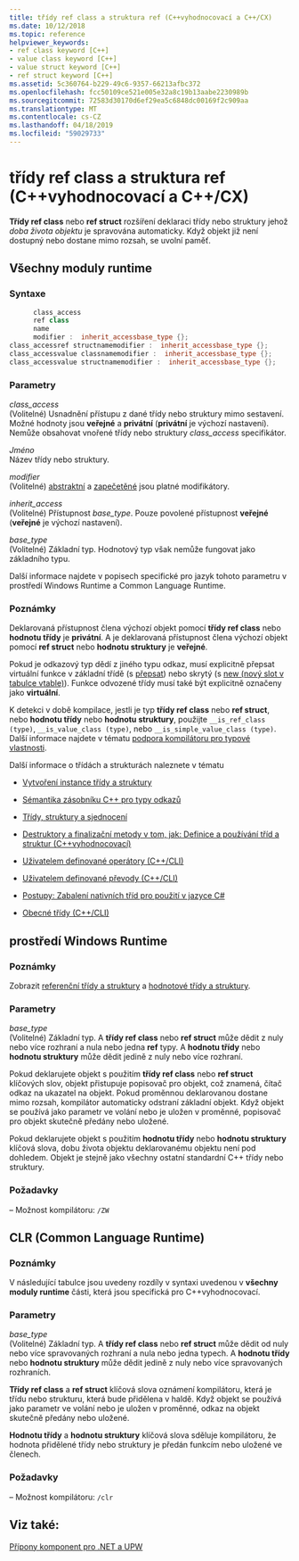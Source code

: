 ```yaml
---
title: třídy ref class a struktura ref (C++vyhodnocovací a C++/CX)
ms.date: 10/12/2018
ms.topic: reference
helpviewer_keywords:
- ref class keyword [C++]
- value class keyword [C++]
- value struct keyword [C++]
- ref struct keyword [C++]
ms.assetid: 5c360764-b229-49c6-9357-66213afbc372
ms.openlocfilehash: fcc50109ce521e005e32a8c19b13aabe2230989b
ms.sourcegitcommit: 72583d30170d6ef29ea5c6848dc00169f2c909aa
ms.translationtype: MT
ms.contentlocale: cs-CZ
ms.lasthandoff: 04/18/2019
ms.locfileid: "59029733"
---
```

# <a name="ref-class-and-ref-struct--ccli-and-ccx"></a>třídy ref class a struktura ref (C++vyhodnocovací a C++/CX)

**Třídy ref class** nebo **ref struct** rozšíření deklaraci třídy nebo struktury jehož *doba života objektu* je spravována automaticky. Když objekt již není dostupný nebo dostane mimo rozsah, se uvolní paměť.

## <a name="all-runtimes"></a>Všechny moduly runtime

### <a name="syntax"></a>Syntaxe

```cpp
      class_access
      ref class
      name
      modifier :  inherit_accessbase_type {};
class_accessref structnamemodifier :  inherit_accessbase_type {};
class_accessvalue classnamemodifier :  inherit_accessbase_type {};
class_accessvalue structnamemodifier :  inherit_accessbase_type {};
```

### <a name="parameters"></a>Parametry

*class_access*<br/>
(Volitelné) Usnadnění přístupu z dané třídy nebo struktury mimo sestavení. Možné hodnoty jsou **veřejné** a **privátní** (**privátní** je výchozí nastavení). Nemůže obsahovat vnořené třídy nebo struktury *class_access* specifikátor.

*Jméno*<br/>
Název třídy nebo struktury.

*modifier*<br/>
(Volitelné) [abstraktní](abstract-cpp-component-extensions.md) a [zapečetěné](sealed-cpp-component-extensions.md) jsou platné modifikátory.

*inherit_access*<br/>
(Volitelné) Přístupnost *base_type*. Pouze povolené přístupnost **veřejné** (**veřejné** je výchozí nastavení).

*base_type*<br/>
(Volitelné) Základní typ. Hodnotový typ však nemůže fungovat jako základního typu.

Další informace najdete v popisech specifické pro jazyk tohoto parametru v prostředí Windows Runtime a Common Language Runtime.

### <a name="remarks"></a>Poznámky

Deklarovaná přístupnost člena výchozí objekt pomocí **třídy ref class** nebo **hodnotu třídy** je **privátní**. A je deklarovaná přístupnost člena výchozí objekt pomocí **ref struct** nebo **hodnotu struktury** je **veřejné**.

Pokud je odkazový typ dědí z jiného typu odkaz, musí explicitně přepsat virtuální funkce v základní třídě (s [přepsat](override-cpp-component-extensions.md)) nebo skrytý (s [new (nový slot v tabulce vtable)](new-new-slot-in-vtable-cpp-component-extensions.md)). Funkce odvozené třídy musí také být explicitně označeny jako **virtuální**.

K detekci v době kompilace, jestli je typ **třídy ref class** nebo **ref struct**, nebo **hodnotu třídy** nebo **hodnotu struktury**, použijte `__is_ref_class (type)`, `__is_value_class (type)`, nebo `__is_simple_value_class (type)`. Další informace najdete v tématu [podpora kompilátoru pro typové vlastnosti](compiler-support-for-type-traits-cpp-component-extensions.md).

Další informace o třídách a strukturách naleznete v tématu

- [Vytvoření instance třídy a struktury](../dotnet/how-to-define-and-consume-classes-and-structs-cpp-cli.md)

- [Sémantika zásobníku C++ pro typy odkazů](../dotnet/cpp-stack-semantics-for-reference-types.md)

- [Třídy, struktury a sjednocení](../cpp/classes-and-structs-cpp.md)

- [Destruktory a finalizační metody v tom, jak: Definice a používání tříd a struktur (C++vyhodnocovací)](../dotnet/how-to-define-and-consume-classes-and-structs-cpp-cli.md#BKMK_Destructors_and_finalizers)

- [Uživatelem definované operátory (C++/CLI)](../dotnet/user-defined-operators-cpp-cli.md)

- [Uživatelem definované převody (C++/CLI)](../dotnet/user-defined-conversions-cpp-cli.md)

- [Postupy: Zabalení nativních tříd pro použití v jazyce C#](../dotnet/how-to-wrap-native-class-for-use-by-csharp.md)

- [Obecné třídy (C++/CLI)](generic-classes-cpp-cli.md)

## <a name="windows-runtime"></a>prostředí Windows Runtime

### <a name="remarks"></a>Poznámky

Zobrazit [referenční třídy a struktury](../cppcx/ref-classes-and-structs-c-cx.md) a [hodnotové třídy a struktury](https://msdn.microsoft.com/library/windows/apps/hh699861.aspx).

### <a name="parameters"></a>Parametry

*base_type*<br/>
(Volitelné) Základní typ. A **třídy ref class** nebo **ref struct** může dědit z nuly nebo více rozhraní a nula nebo jedna **ref** typy. A **hodnotu třídy** nebo **hodnotu struktury** může dědit jedině z nuly nebo více rozhraní.

Pokud deklarujete objekt s použitím **třídy ref class** nebo **ref struct** klíčových slov, objekt přistupuje popisovač pro objekt, což znamená, čítač odkaz na ukazatel na objekt. Pokud proměnnou deklarovanou dostane mimo rozsah, kompilátor automaticky odstraní základní objekt. Když objekt se používá jako parametr ve volání nebo je uložen v proměnné, popisovač pro objekt skutečně předány nebo uložené.

Pokud deklarujete objekt s použitím **hodnotu třídy** nebo **hodnotu struktury** klíčová slova, dobu života objektu deklarovanému objektu není pod dohledem. Objekt je stejně jako všechny ostatní standardní C++ třídy nebo struktury.

### <a name="requirements"></a>Požadavky

– Možnost kompilátoru: `/ZW`

## <a name="common-language-runtime"></a>CLR (Common Language Runtime)

### <a name="remarks"></a>Poznámky

V následující tabulce jsou uvedeny rozdíly v syntaxi uvedenou v **všechny moduly runtime** části, která jsou specifická pro C++vyhodnocovací.

### <a name="parameters"></a>Parametry

*base_type*<br/>
(Volitelné) Základní typ. A **třídy ref class** nebo **ref struct** může dědit od nuly nebo více spravovaných rozhraní a nula nebo jedna typech. A **hodnotu třídy** nebo **hodnotu struktury** může dědit jedině z nuly nebo více spravovaných rozhraních.

**Třídy ref class** a **ref struct** klíčová slova oznámení kompilátoru, která je třídu nebo strukturu, která bude přidělena v haldě. Když objekt se používá jako parametr ve volání nebo je uložen v proměnné, odkaz na objekt skutečně předány nebo uložené.

**Hodnotu třídy** a **hodnotu struktury** klíčová slova sděluje kompilátoru, že hodnota přidělené třídy nebo struktury je předán funkcím nebo uložené ve členech.

### <a name="requirements"></a>Požadavky

– Možnost kompilátoru: `/clr`

## <a name="see-also"></a>Viz také:

[Přípony komponent pro .NET a UPW](component-extensions-for-runtime-platforms.md)